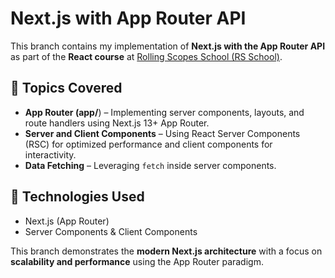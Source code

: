 # Next.js with App Router API

This branch contains my implementation of **Next.js with the App Router API** as part of the **React course** at [Rolling Scopes School (RS School)](https://rs.school/).

## 📌 Topics Covered
- **App Router (app/**) – Implementing server components, layouts, and route handlers using Next.js 13+ App Router.
- **Server and Client Components** – Using React Server Components (RSC) for optimized performance and client components for interactivity.
- **Data Fetching** – Leveraging `fetch` inside server components.

## 🚀 Technologies Used
- Next.js (App Router)
- Server Components & Client Components

This branch demonstrates the **modern Next.js architecture** with a focus on **scalability and performance** using the App Router paradigm.

